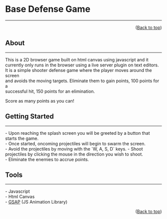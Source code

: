 <a name="#readme-top"></a>
# Base Defense Game
<hr>

<p align="right">(<a href="#readme-top">Back to top</a>)</p>

## About
<hr>
This is a 2D browser game built on html canvas using javascript and it currently
only runs in the browser using a live server plugin on text editors. <br>
It is a simple shooter defense game where the player moves around the screen <br> 
and avoids the moving targets. Eliminate them to gain points, 100 points for a <br>
successful hit, 150 points for an elimination. 

Score as many points as you can!

## Getting Started
<hr> 
- Upon reaching the splash screen you will be greeted by a button that starts the game. <br>
- Once started, oncoming projectiles will begin to swarm the screen. <br>
- Avoid the projectiles by moving with the `W, A, S, D` keys.
- Shoot projectiles by clicking the mouse in the direction you wish to shoot. <br>
- Eliminate the enemies to accrue points.

## Tools
<hr>
- Javascript <br>
- Html Canvas <br>
- <a href="https://greensock.com/gsap/" target="_blank">GSAP</a> (JS Animation Library)

<p align="right">(<a href="#readme-top">Back to top</a>)</p>



